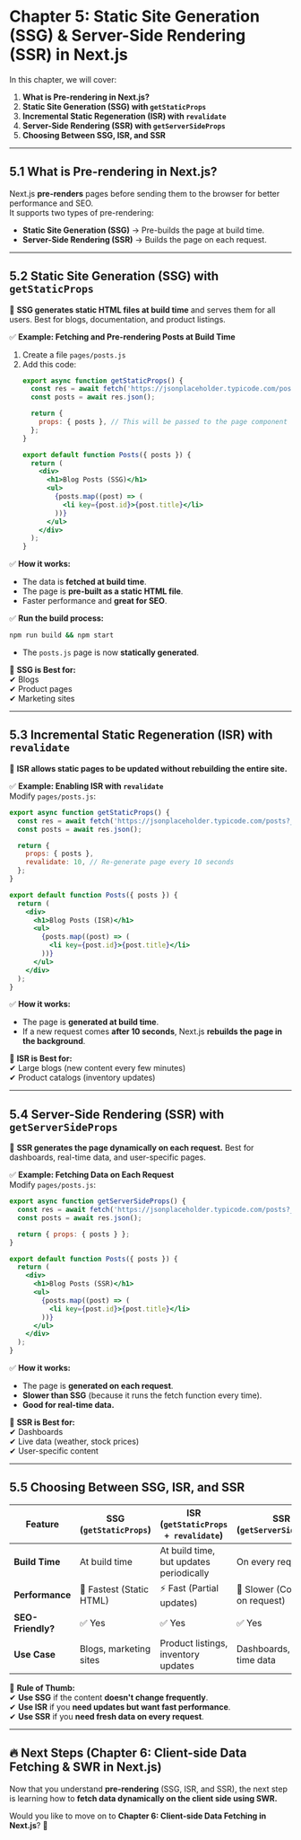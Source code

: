 # **Chapter 5: Static Site Generation (SSG) & Server-Side Rendering (SSR) in Next.js**  

In this chapter, we will cover:  
1. **What is Pre-rendering in Next.js?**  
2. **Static Site Generation (SSG) with `getStaticProps`**  
3. **Incremental Static Regeneration (ISR) with `revalidate`**  
4. **Server-Side Rendering (SSR) with `getServerSideProps`**  
5. **Choosing Between SSG, ISR, and SSR**  

---

## **5.1 What is Pre-rendering in Next.js?**  
Next.js **pre-renders** pages before sending them to the browser for better performance and SEO.  
It supports two types of pre-rendering:  
- **Static Site Generation (SSG)** → Pre-builds the page at build time.  
- **Server-Side Rendering (SSR)** → Builds the page on each request.  

---

## **5.2 Static Site Generation (SSG) with `getStaticProps`**  
📌 **SSG generates static HTML files at build time** and serves them for all users. Best for blogs, documentation, and product listings.  

✅ **Example: Fetching and Pre-rendering Posts at Build Time**  
1. Create a file `pages/posts.js`  
2. Add this code:  
   ```jsx
   export async function getStaticProps() {
     const res = await fetch('https://jsonplaceholder.typicode.com/posts?_limit=5');
     const posts = await res.json();

     return {
       props: { posts }, // This will be passed to the page component
     };
   }

   export default function Posts({ posts }) {
     return (
       <div>
         <h1>Blog Posts (SSG)</h1>
         <ul>
           {posts.map((post) => (
             <li key={post.id}>{post.title}</li>
           ))}
         </ul>
       </div>
     );
   }
   ```
✅ **How it works:**  
- The data is **fetched at build time**.  
- The page is **pre-built as a static HTML file**.  
- Faster performance and **great for SEO**.  

✅ **Run the build process:**  
```bash
npm run build && npm start
```
- The `posts.js` page is now **statically generated**.  

📌 **SSG is Best for:**  
✔ Blogs  
✔ Product pages  
✔ Marketing sites  

---

## **5.3 Incremental Static Regeneration (ISR) with `revalidate`**  
📌 **ISR allows static pages to be updated without rebuilding the entire site.**  

✅ **Example: Enabling ISR with `revalidate`**  
Modify `pages/posts.js`:  
```jsx
export async function getStaticProps() {
  const res = await fetch('https://jsonplaceholder.typicode.com/posts?_limit=5');
  const posts = await res.json();

  return {
    props: { posts },
    revalidate: 10, // Re-generate page every 10 seconds
  };
}

export default function Posts({ posts }) {
  return (
    <div>
      <h1>Blog Posts (ISR)</h1>
      <ul>
        {posts.map((post) => (
          <li key={post.id}>{post.title}</li>
        ))}
      </ul>
    </div>
  );
}
```
✅ **How it works:**  
- The page is **generated at build time**.  
- If a new request comes **after 10 seconds**, Next.js **rebuilds the page in the background**.  

📌 **ISR is Best for:**  
✔ Large blogs (new content every few minutes)  
✔ Product catalogs (inventory updates)  

---

## **5.4 Server-Side Rendering (SSR) with `getServerSideProps`**  
📌 **SSR generates the page dynamically on each request.** Best for dashboards, real-time data, and user-specific pages.  

✅ **Example: Fetching Data on Each Request**  
Modify `pages/posts.js`:  
```jsx
export async function getServerSideProps() {
  const res = await fetch('https://jsonplaceholder.typicode.com/posts?_limit=5');
  const posts = await res.json();

  return { props: { posts } };
}

export default function Posts({ posts }) {
  return (
    <div>
      <h1>Blog Posts (SSR)</h1>
      <ul>
        {posts.map((post) => (
          <li key={post.id}>{post.title}</li>
        ))}
      </ul>
    </div>
  );
}
```
✅ **How it works:**  
- The page is **generated on each request**.  
- **Slower than SSG** (because it runs the fetch function every time).  
- **Good for real-time data.**  

📌 **SSR is Best for:**  
✔ Dashboards  
✔ Live data (weather, stock prices)  
✔ User-specific content  

---

## **5.5 Choosing Between SSG, ISR, and SSR**  

| Feature | SSG (`getStaticProps`) | ISR (`getStaticProps + revalidate`) | SSR (`getServerSideProps`) |
|---------|----------------------|----------------------|----------------------|
| **Build Time** | At build time | At build time, but updates periodically | On every request |
| **Performance** | 🚀 Fastest (Static HTML) | ⚡ Fast (Partial updates) | 🐢 Slower (Computed on request) |
| **SEO-Friendly?** | ✅ Yes | ✅ Yes | ✅ Yes |
| **Use Case** | Blogs, marketing sites | Product listings, inventory updates | Dashboards, real-time data |

📌 **Rule of Thumb:**  
✔ **Use SSG** if the content **doesn't change frequently**.  
✔ **Use ISR** if you **need updates but want fast performance**.  
✔ **Use SSR** if you **need fresh data on every request**.  

---

## **🔥 Next Steps (Chapter 6: Client-side Data Fetching & SWR in Next.js)**  
Now that you understand **pre-rendering** (SSG, ISR, and SSR), the next step is learning how to **fetch data dynamically on the client side using SWR.**  

Would you like to move on to **Chapter 6: Client-side Data Fetching in Next.js**? 🚀